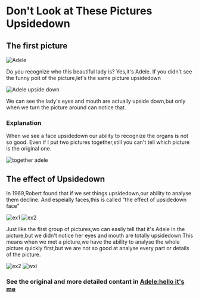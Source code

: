 # Don't Look at These Pictures Upsidedown
## The first picture
![Adele](http://7xrn0b.com1.z0.glb.clouddn.com/912dd7a03d6ed4d6f54e4a98c2d76250.jpg)

Do you recognize who this beautiful lady is?
Yes,it's Adele.
If you didn't see the funny poit of the picture,let's the same picture upsidedown

![Adele upside down](http://7xrn0b.com1.z0.glb.clouddn.com/e2f759ead97c28bf5488bef93ea000af.jpg)

We can see the lady's eyes and mouth are actually upside down,but only when we turn the picture around can notice that.
### Explanation
When we see a face upsidedown our ability to recognize the organs is not so good.
Even if I put two pictures together,still you can't tell which picture is the original one.

![together adele](http://7xrn0b.com1.z0.glb.clouddn.com/9678c5bddbcd10e2f593492e4e39d241.jpg)
## The effect of Upsidedown
In 1969,Robert found that if we set things upsidedown,our ability to analyse them decline.
And espeially faces,this is called "the effect of upsidedown face"

![ex1](http://7xrn0b.com1.z0.glb.clouddn.com/5f024d3c8c2f15143f1a99d96ef09b8c.jpg)
![ex2](http://7xrn0b.com1.z0.glb.clouddn.com/9678c5bddbcd10e2f593492e4e39d241.jpg)

Just like the first group of pictures,wo can easily tell that it's Adele in the picture,but we didn't notice her eyes and mouth are totally upsidedown.This means when we met a picture,we have the ability to analyse the whole picture quickly first,but we are not so good at analyse every part or details of the picture.

![ex2](http://7xrn0b.com1.z0.glb.clouddn.com/4f89c52238b685dc7ec410a06de8cf5b.jpg)
![wxi](http://7xrn0b.com1.z0.glb.clouddn.com/b234d565e5222937b9c7119ab4a7bf66.jpg)

### See the original and more detailed contant in [Adele:hello it's me](http://xue.youdao.com/sw/m/1051444 )
